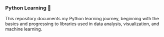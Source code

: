 ### Python Learning 🚀

This repository documents my Python learning journey, beginning with the basics and progressing to libraries used in data analysis, visualization, and machine learning.
